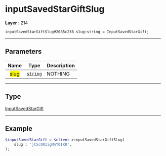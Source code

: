 # inputSavedStarGiftSlug

**Layer** : 214

```tl
inputSavedStarGiftSlug#2085c238 slug:string = InputSavedStarGift;
```

---

## Parameters

| Name | Type | Description |
| :---: | :---: | :--- |
| <mark>slug</mark> | [`string`](type/string) | NOTHING |

---

## Type

[InputSavedStarGift](type/InputSavedStarGift)

---

## Example

```php
$inputSavedStarGift = $client->inputSavedStarGiftSlug(
	slug : 'jCScORzigMnY0IK8',
);
```